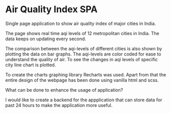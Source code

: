 # Air Quality Index SPA
Single page application to show air quality index of major cities in India. 

The page shows real time aqi levels of 12 metropolitan cities in India. The data keeps on updating every second.

The comparison between the aqi-levels of different cities is also shown by plotting the data on bar graphs. The aqi-levels are color coded for ease to understand the quality of air. To see the changes in aqi levels of specific city line chart is plotted.

To create the charts graphing library Recharts was used. Apart from that the entire design of the webpage has been done using vanilla html and scss.


What can be done to enhance the usage of application?

I would like to create a backend for the appplication that can store data for past 24 hours to make the application more useful.
